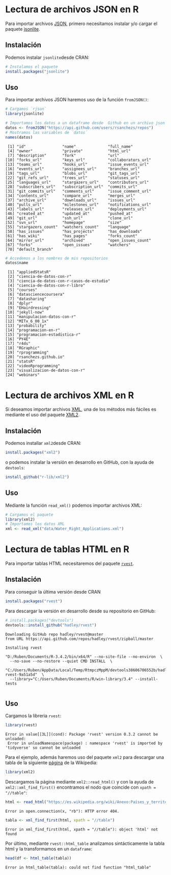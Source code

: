 




# Lectura de archivos JSON en R

Para importar archivos [JSON](http://json.org/), primero necesitamos instalar y/o cargar el paquete [jsonlite](https://cran.r-project.org/web/packages/jsonlite/vignettes/json-aaquickstart.html).

## Instalación

Podemos instalar `jsonlite`desde CRAN:


```r
# Instalamos el paquete
install.packages("jsonlite")
```

## Uso

Para importar archivos JSON haremos uso de la función `fromJSON()`:



```r
# Cargamos `rjson`
library(jsonlite)
```



```r
# Importamos los datos a un dataframe desde  Github en un archivo json
datos <- fromJSON("https://api.github.com/users/rsanchezs/repos")
# Mostramos las variables de ´datos´
names(datos)
```

```
 [1] "id"                "name"              "full_name"        
 [4] "owner"             "private"           "html_url"         
 [7] "description"       "fork"              "url"              
[10] "forks_url"         "keys_url"          "collaborators_url"
[13] "teams_url"         "hooks_url"         "issue_events_url" 
[16] "events_url"        "assignees_url"     "branches_url"     
[19] "tags_url"          "blobs_url"         "git_tags_url"     
[22] "git_refs_url"      "trees_url"         "statuses_url"     
[25] "languages_url"     "stargazers_url"    "contributors_url" 
[28] "subscribers_url"   "subscription_url"  "commits_url"      
[31] "git_commits_url"   "comments_url"      "issue_comment_url"
[34] "contents_url"      "compare_url"       "merges_url"       
[37] "archive_url"       "downloads_url"     "issues_url"       
[40] "pulls_url"         "milestones_url"    "notifications_url"
[43] "labels_url"        "releases_url"      "deployments_url"  
[46] "created_at"        "updated_at"        "pushed_at"        
[49] "git_url"           "ssh_url"           "clone_url"        
[52] "svn_url"           "homepage"          "size"             
[55] "stargazers_count"  "watchers_count"    "language"         
[58] "has_issues"        "has_projects"      "has_downloads"    
[61] "has_wiki"          "has_pages"         "forks_count"      
[64] "mirror_url"        "archived"          "open_issues_count"
[67] "forks"             "open_issues"       "watchers"         
[70] "default_branch"   
```


```r
# Accedemos a los nombres de mis repositorios
datos$name
```

```
 [1] "appliedStatsR"                          
 [2] "ciencia-de-datos-con-r"                 
 [3] "ciencia-de-datos-con-r-casos-de-estudio"
 [4] "ciencia-de-datos-con-r-libro"           
 [5] "courses"                                
 [6] "datasciencecoursera"                    
 [7] "datasharing"                            
 [8] "dplyr"                                  
 [9] "EHairdressing"                          
[10] "jekyll-now"                             
[11] "manipulacion-datos-con-r"               
[12] "MITx_6_00_1x"                           
[13] "probability"                            
[14] "programacion-en-r"                      
[15] "programacion-estadistica-r"             
[16] "PY4E"                                   
[17] "r4ds"                                   
[18] "RGraphic"                               
[19] "rprogramming"                           
[20] "rsanchezs.github.io"                    
[21] "statsR"                                 
[22] "videoRprogramming"                      
[23] "visualizacion-de-datos-con-r"           
[24] "webinars"                               
```


# Lectura de archivos XML en R

Si deseamos importar archivos [XML](https://es.wikipedia.org/wiki/Extensible_Markup_Language), una de los métodos más fáciles es mediante el uso del paquete [XML2](https://www.rdocumentation.org/packages/xml2/versions/1.1.1).

## Instalación

Podemos installar `xml2`desde CRAN:


```r
install.packages("xml2")
```

o podemos instalar la versión en desarrollo en GitHub, con la ayuda de `devtools`:


```r
install_github("r-lib/xml2")
```

## Uso

Mediante la función `read_xml()` podemos importar archivos XML:


```r
# Cargamos el paquete
library(xml2)
# Importamos los datos XML 
xml <- read_xml("data/Water_Right_Applications.xml")
```



# Lectura de tablas HTML en R

Para importar tablas HTML necesitaremos del paquete [`rvest`](https://www.rdocumentation.org/packages/rvest/versions/0.3.2).

## Instalación 

Para conseguir la última versión desde CRAN


```r
install.packages("rvest")
```

Para descargar la versión en desarrollo desde su repositorio en GitHub:


```r
# install.packages("devtools")
devtools::install_github("hadley/rvest")
```

```
Downloading GitHub repo hadley/rvest@master
from URL https://api.github.com/repos/hadley/rvest/zipball/master
```

```
Installing rvest
```

```
"D:/Ruben/Documents/R-3.4.2/bin/x64/R" --no-site-file --no-environ  \
  --no-save --no-restore --quiet CMD INSTALL  \
  "C:/Users/Ruben/AppData/Local/Temp/RtmpczMppM/devtools38606706552b/hadley-rvest-9a51a5d"  \
  --library="C:/Users/Ruben/Documents/R/win-library/3.4" --install-tests 
```

```

```


## Uso

Cargamos la libreria `rvest`:


```r
library(rvest)
```

```
Error in value[[3L]](cond): Package 'rvest' version 0.3.2 cannot be unloaded:
 Error in unloadNamespace(package) : namespace 'rvest' is imported by 'tidyverse' so cannot be unloaded
```

Para el ejemplo, además haremos uso del paquete `xml2` para descargar una tabla de la siguiente [página]("https://es.wikipedia.org/wiki/Anexo:Países_y_territorios_dependientes_por_población) de la Wikipedia:


```r
library(xml2)
```

Descargamos la página mediante `xml2::read_html()` y con la ayuda de `xml2::xml_find_first()` encontramos el nodo que coincide con `xpath = "//table"`:


```r
html <- read_html("https://es.wikipedia.org/wiki/Anexo:Países_y_territorios_dependientes_por_población")
```

```
Error in open.connection(x, "rb"): HTTP error 404.
```

```r
tabla <- xml_find_first(html, xpath = "//table")
```

```
Error in xml_find_first(html, xpath = "//table"): object 'html' not found
```

Por último, mediante `rvest::html_table` analizamos sintácticamente la tabla html y la transformamos en un `dataframe`:


```r
head(df <- html_table(tabla))
```

```
Error in html_table(tabla): could not find function "html_table"
```


















